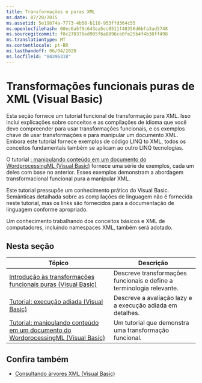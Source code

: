 ```yaml
---
title: Transformações e puras XML
ms.date: 07/20/2015
ms.assetid: 5e19b74a-7773-4b58-b110-953ffd364c55
ms.openlocfilehash: 60ec6a5f9c643ea5cc0511f48356d6bfa3ad5748
ms.sourcegitcommit: f8c270376ed905f6a8896ce0fe25b4f4b38ff498
ms.translationtype: MT
ms.contentlocale: pt-BR
ms.lasthandoff: 06/04/2020
ms.locfileid: "84396318"
---
```

# <a name="pure-functional-transformations-of-xml-visual-basic"></a>Transformações funcionais puras de XML (Visual Basic)
Esta seção fornece um tutorial funcional de transformação para XML. Isso inclui explicações sobre conceitos e as compilações de idioma que você deve compreender para usar transformações funcionais, e os exemplos chave de usar transformações e para manipular um documento XML. Embora este tutorial fornece exemplos de código LINQ to XML, todos os conceitos fundamentais também se aplicam ao outro LINQ tecnologias.  
  
 O tutorial [: manipulando conteúdo em um documento do WordprocessingML (Visual Basic)](tutorial-manipulating-content-in-a-wordprocessingml-document.md) fornece uma série de exemplos, cada um deles com base no anterior. Esses exemplos demonstram a abordagem transformacional funcional pura a manipular XML.  
  
 Este tutorial pressupõe um conhecimento prático do Visual Basic. Semânticas detalhada sobre as compilações de linguagem não é fornecida neste tutorial, mas os links são fornecidos para a documentação de linguagem conforme apropriado.  
  
 Um conhecimento trabalhando dos conceitos básicos e XML de computadores, incluindo namespaces XML, também será adotado.  
  
## <a name="in-this-section"></a>Nesta seção  
  
|Tópico|Descrição|  
|-----------|-----------------|  
|[Introdução às transformações funcionais puras (Visual Basic)](introduction-to-pure-functional-transformations.md)|Descreve transformações funcionais e define a terminologia relevante.|  
|[Tutorial: execução adiada (Visual Basic)](tutorial-deferred-execution.md)|Descreve a avaliação lazy e a execução adiada em detalhes.|  
|[Tutorial: manipulando conteúdo em um documento do WordprocessingML (Visual Basic)](tutorial-manipulating-content-in-a-wordprocessingml-document.md)|Um tutorial que demonstra uma transformação funcional.|  
  
## <a name="see-also"></a>Confira também

- [Consultando árvores XML (Visual Basic)](querying-xml-trees.md)
